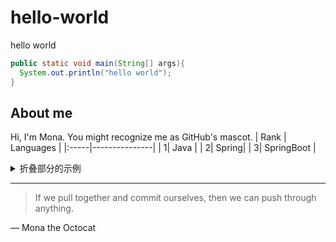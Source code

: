 # hello-world
<!-- COMMENT -->

<!-- TO DO: add more details about me later -->

hello world

```java
public static void main(String[] args){
  System.out.println("hello world");
}
```
## About me

Hi, I'm Mona. You might recognize me as GitHub's mascot.
| Rank | Languages  |
|:-----|---------------|
|     1|  Java    |
|     2|   Spring|
|     3|   SpringBoot     | 



<details>
<summary>折叠部分的示例</summary>

YOUR TABLE

</details>


---
> If we pull together and commit ourselves, then we can push through anything.

— Mona the Octocat
